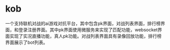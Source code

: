 # kob
一个支持联机对战的ai游戏对抗平台，其中包含pk界面，对战列表界面，排行榜界面，和登录注册界面。其中pk界面使用微服务来实现了匹配功能，websocket界面实现了实况直播功能，真人pk功能。对战列表界面具有录像回放功能，排行榜界面展示了bot列表。
